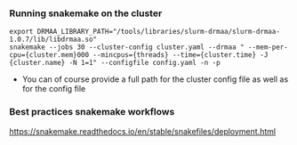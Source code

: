 ### Running snakemake on the cluster

```
export DRMAA_LIBRARY_PATH="/tools/libraries/slurm-drmaa/slurm-drmaa-1.0.7/lib/libdrmaa.so" 
snakemake --jobs 30 --cluster-config cluster.yaml --drmaa " --mem-per-cpu={cluster.mem}000 --mincpus={threads} --time={cluster.time} -J {cluster.name} -N 1=1" --configfile config.yaml -n -p
```
- You can of course provide a full path for the cluster config file as well as for the config file

### Best practices snakemake workflows

https://snakemake.readthedocs.io/en/stable/snakefiles/deployment.html

